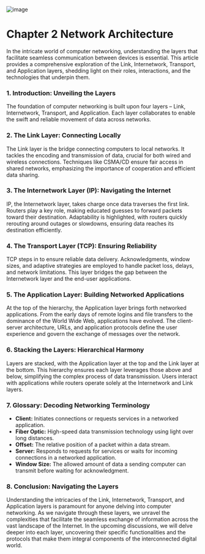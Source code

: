 ![image](https://github.com/MahmoudNamNam/Networks/assets/148398760/de6846f0-20c0-4fc5-bf58-b33b87747bc2)

# **Chapter 2 Network Architecture**


In the intricate world of computer networking, understanding the layers that facilitate seamless communication between devices is essential. This article provides a comprehensive exploration of the Link, Internetwork, Transport, and Application layers, shedding light on their roles, interactions, and the technologies that underpin them.

### **1. Introduction: Unveiling the Layers**
The foundation of computer networking is built upon four layers – Link, Internetwork, Transport, and Application. Each layer collaborates to enable the swift and reliable movement of data across networks.

### **2. The Link Layer: Connecting Locally**
The Link layer is the bridge connecting computers to local networks. It tackles the encoding and transmission of data, crucial for both wired and wireless connections. Techniques like CSMA/CD ensure fair access in shared networks, emphasizing the importance of cooperation and efficient data sharing.

### **3. The Internetwork Layer (IP): Navigating the Internet**
IP, the Internetwork layer, takes charge once data traverses the first link. Routers play a key role, making educated guesses to forward packets toward their destination. Adaptability is highlighted, with routers quickly rerouting around outages or slowdowns, ensuring data reaches its destination efficiently.

### **4. The Transport Layer (TCP): Ensuring Reliability**
TCP steps in to ensure reliable data delivery. Acknowledgments, window sizes, and adaptive strategies are employed to handle packet loss, delays, and network limitations. This layer bridges the gap between the Internetwork layer and the end-user applications.

### **5. The Application Layer: Building Networked Applications**
At the top of the hierarchy, the Application layer brings forth networked applications. From the early days of remote logins and file transfers to the dominance of the World Wide Web, applications have evolved. The client-server architecture, URLs, and application protocols define the user experience and govern the exchange of messages over the network.

### **6. Stacking the Layers: Hierarchical Harmony**
Layers are stacked, with the Application layer at the top and the Link layer at the bottom. This hierarchy ensures each layer leverages those above and below, simplifying the complex process of data transmission. Users interact with applications while routers operate solely at the Internetwork and Link layers.

### **7. Glossary: Decoding Networking Terminology**
- **Client:** Initiates connections or requests services in a networked application.
- **Fiber Optic:** High-speed data transmission technology using light over long distances.
- **Offset:** The relative position of a packet within a data stream.
- **Server:** Responds to requests for services or waits for incoming connections in a networked application.
- **Window Size:** The allowed amount of data a sending computer can transmit before waiting for acknowledgment.

### **8. Conclusion: Navigating the Layers**
Understanding the intricacies of the Link, Internetwork, Transport, and Application layers is paramount for anyone delving into computer networking. As we navigate through these layers, we unravel the complexities that facilitate the seamless exchange of information across the vast landscape of the Internet. In the upcoming discussions, we will delve deeper into each layer, uncovering their specific functionalities and the protocols that make them integral components of the interconnected digital world.
